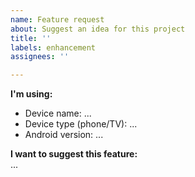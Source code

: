 ```yaml
---
name: Feature request
about: Suggest an idea for this project
title: ''
labels: enhancement
assignees: ''

---
```


**I'm using:**  
- Device name: ...
- Device type (phone/TV): ...
- Android version: ...
  
**I want to suggest this feature:**  
...
